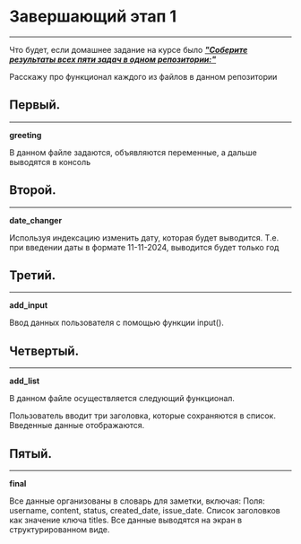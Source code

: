 ﻿# Завершающий этап 1 
***
Что будет, если домашнее задание на курсе было <ins>***"Соберите результаты всех пяти задач в одном репозитории:"</ins>***

Расскажу про функционал каждого из файлов в данном репозитории 


## Первый.
***
   
**greeting**   

В данном файле задаются, объявляются переменные, а дальше выводятся в консоль


## Второй.
***
   
**date_changer** 
   
Используя индексацию изменить дату, которая будет выводится.
Т.е. при введении даты в формате 11-11-2024, выводится будет только год

## Третий.
***
   
**add_input** 

Ввод данных пользователя с помощью функции input().

## Четвертый.
***
   
**add_list** 
   
В данном файле осуществляется следующий функционал.

Пользователь вводит три заголовка, которые сохраняются в список.
Введенные данные отображаются.

## Пятый.
***
   
**final** 
   
Все данные организованы в словарь для заметки, включая:
Поля: username, content, status, created_date, issue_date.
Список заголовков как значение ключа titles.
Все данные выводятся на экран в структурированном виде.
